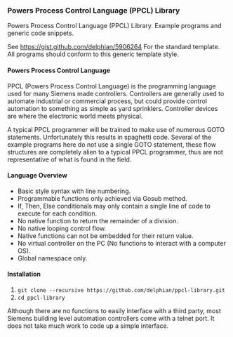 ### Powers Process Control Language (PPCL) Library ###

Powers Process Control Language (PPCL) Library. Example programs and generic code snippets.

See https://gist.github.com/delphian/5906264 For the standard template. All programs should conform to this generic template style.

#### Powers Process Control Language ####

PPCL (Powers Process Control Language) is the programming language used for many Siemens made controllers. Controllers are generally used to automate industrial or commercial process, but could provide control automation to something as simple as yard sprinklers. Controller devices are where the electronic world meets physical.

A typical PPCL programmer will be trained to make use of numerous GOTO statements. Unfortunately this results in spaghetti code. Several of the example programs here do not use a single GOTO statement, these flow structures are completely alien to a typical PPCL programmer, thus are not representative of what is found in the field.

#### Language Overview ####

  * Basic style syntax with line numbering.
  * Programmable functions only achieved via Gosub method.
  * If, Then, Else conditionals may only contain a single line of code to execute for each condition.
  * No native function to return the remainder of a division.
  * No native looping control flow.
  * Native functions can not be embedded for their return value.
  * No virtual controller on the PC (No functions to interact with a computer OS).
  * Global namespace only.


#### Installation ####

  1. `git clone --recursive https://github.com/delphian/ppcl-library.git`
  2. `cd ppcl-library`


 Although there are no functions to easily interface with a third party, most Siemens building level automation controllers come with a telnet port. It does not take much work to code up a simple interface.
